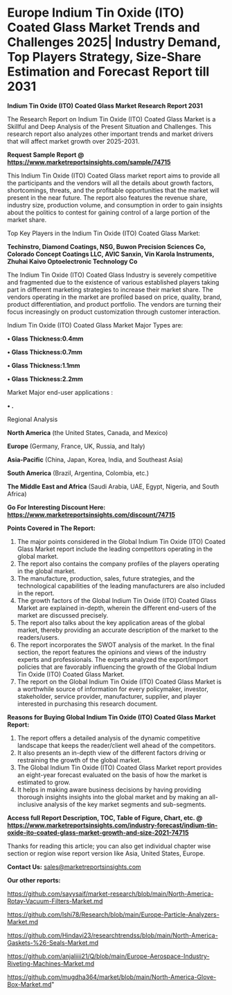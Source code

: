  # Europe Indium Tin Oxide (ITO) Coated Glass Market Trends and Challenges 2025| Industry Demand, Top Players Strategy, Size-Share Estimation and Forecast Report till 2031

<strong>Indium Tin Oxide (ITO) Coated Glass Market Research Report 2031</strong>

The Research Report on Indium Tin Oxide (ITO) Coated Glass Market is a Skillful and Deep Analysis of the Present Situation and Challenges. This research report also analyzes other important trends and market drivers that will affect market growth over 2025-2031.

<strong>Request Sample Report @ <a href=https://www.marketreportsinsights.com/sample/74715>https://www.marketreportsinsights.com/sample/74715</a></strong>

This Indium Tin Oxide (ITO) Coated Glass market report aims to provide all the participants and the vendors will all the details about growth factors, shortcomings, threats, and the profitable opportunities that the market will present in the near future. The report also features the revenue share, industry size, production volume, and consumption in order to gain insights about the politics to contest for gaining control of a large portion of the market share.

Top Key Players in the Indium Tin Oxide (ITO) Coated Glass Market:

<strong>Techinstro, Diamond Coatings, NSG, Buwon Precision Sciences Co, Colorado Concept Coatings LLC, AVIC Sanxin, Vin Karola Instruments, Zhuhai Kaivo Optoelectronic Technology Co</strong>

The Indium Tin Oxide (ITO) Coated Glass Industry is severely competitive and fragmented due to the existence of various established players taking part in different marketing strategies to increase their market share. The vendors operating in the market are profiled based on price, quality, brand, product differentiation, and product portfolio. The vendors are turning their focus increasingly on product customization through customer interaction.

Indium Tin Oxide (ITO) Coated Glass Market Major Types are:

<strong>• Glass Thickness:0.4mm

• Glass Thickness:0.7mm

• Glass Thickness:1.1mm

• Glass Thickness:2.2mm</strong>

Market Major end-user applications :

<strong>• .</strong>

Regional Analysis

</u><strong><b>North America</b></strong> (the United States, Canada, and Mexico)

<strong><b>Europe </b></strong>(Germany, France, UK, Russia, and Italy)

<strong><b>Asia-Pacific</b></strong> (China, Japan, Korea, India, and Southeast Asia)

<strong><b>South America</b></strong> (Brazil, Argentina, Colombia, etc.)

<strong><b>The Middle East and Africa</b></strong> (Saudi Arabia, UAE, Egypt, Nigeria, and South Africa)

<strong>Go For Interesting Discount Here: <a href=https://www.marketreportsinsights.com/discount/74715>https://www.marketreportsinsights.com/discount/74715</a></strong>

<strong>Points Covered in The Report:</strong>
<ol>
  <li>The major points considered in the Global Indium Tin Oxide (ITO) Coated Glass Market report include the leading competitors operating in the global market.</li>
  <li>The report also contains the company profiles of the players operating in the global market.</li>
  <li>The manufacture, production, sales, future strategies, and the technological capabilities of the leading manufacturers are also included in the report.</li>
  <li>The growth factors of the Global Indium Tin Oxide (ITO) Coated Glass Market are explained in-depth, wherein the different end-users of the market are discussed precisely.</li>
  <li>The report also talks about the key application areas of the global market, thereby providing an accurate description of the market to the readers/users.</li>
  <li>The report incorporates the SWOT analysis of the market. In the final section, the report features the opinions and views of the industry experts and professionals. The experts analyzed the export/import policies that are favorably influencing the growth of the Global Indium Tin Oxide (ITO) Coated Glass Market.</li>
  <li>The report on the Global Indium Tin Oxide (ITO) Coated Glass Market is a worthwhile source of information for every policymaker, investor, stakeholder, service provider, manufacturer, supplier, and player interested in purchasing this research document.</li>
</ol>
<strong>Reasons for Buying Global Indium Tin Oxide (ITO) Coated Glass Market Report:</strong>

<ol>
  <li>The report offers a detailed analysis of the dynamic competitive landscape that keeps the reader/client well ahead of the competitors.</li>
  <li>It also presents an in-depth view of the different factors driving or restraining the growth of the global market.</li>
  <li>The Global Indium Tin Oxide (ITO) Coated Glass Market report provides an eight-year forecast evaluated on the basis of how the market is estimated to grow.</li>
  <li>It helps in making aware business decisions by having providing thorough insights insights into the global market and by making an all-inclusive analysis of the key market segments and sub-segments.</li>
</ol>
<strong>Access full Report Description, TOC, Table of Figure, Chart, etc. @ <a href=https://www.marketreportsinsights.com/industry-forecast/indium-tin-oxide-ito-coated-glass-market-growth-and-size-2021-74715>https://www.marketreportsinsights.com/industry-forecast/indium-tin-oxide-ito-coated-glass-market-growth-and-size-2021-74715</a></strong>


Thanks for reading this article; you can also get individual chapter wise section or region wise report version like Asia, United States, Europe.

<strong>Contact Us:</strong>
sales@marketreportsinsights.com

<strong>Our other reports:</strong>

<a href=https://github.com/sayysaif/market-research/blob/main/North-America-Rotay-Vacuum-Filters-Market.md>https://github.com/sayysaif/market-research/blob/main/North-America-Rotay-Vacuum-Filters-Market.md</a>

<a href=https://github.com/Ishi78/Research/blob/main/Europe-Particle-Analyzers-Market.md>https://github.com/Ishi78/Research/blob/main/Europe-Particle-Analyzers-Market.md</a>

<a href=https://github.com/Hindavi23/researchtrendss/blob/main/North-America-Gaskets-%26-Seals-Market.md>https://github.com/Hindavi23/researchtrendss/blob/main/North-America-Gaskets-%26-Seals-Market.md</a>

<a href=https://github.com/anjaliiii21/Q/blob/main/Europe-Aerospace-Industry-Riveting-Machines-Market.md>https://github.com/anjaliiii21/Q/blob/main/Europe-Aerospace-Industry-Riveting-Machines-Market.md</a>

<a href=https://github.com/mugdha364/market/blob/main/North-America-Glove-Box-Market.md>https://github.com/mugdha364/market/blob/main/North-America-Glove-Box-Market.md</a>"
